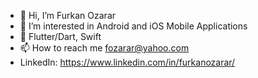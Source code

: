 - 👋 Hi, I’m Furkan Ozarar
- 👀 I’m interested in Android and iOS Mobile Applications
- 🌱 Flutter/Dart, Swift
- 📫 How to reach me fozarar@yahoo.com
- LinkedIn: https://www.linkedin.com/in/furkanozarar/

<!---
fozarar/fozarar is a ✨ special ✨ repository because its `README.md` (this file) appears on your GitHub profile.
You can click the Preview link to take a look at your changes.
--->
